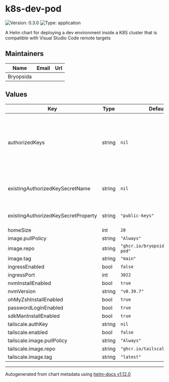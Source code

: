 # k8s-dev-pod

![Version: 0.3.0](https://img.shields.io/badge/Version-0.3.0-informational?style=flat-square) ![Type: application](https://img.shields.io/badge/Type-application-informational?style=flat-square)

A Helm chart for deploying a dev environment inside a K8S cluster that is compatible with Visual Studio Code remote targets

## Maintainers

| Name | Email | Url |
| ---- | ------ | --- |
| Bryopsida |  |  |

## Values

| Key | Type | Default | Description |
|-----|------|---------|-------------|
| authorizedKeys | string | `nil` | A set of authorized public keys that will be trusted for logging in as developer, when specified this will overwrite the /etc/dropbear/authorized_keys contents with the value specified here on every pod-restart |
| existingAuthorizedKeySecretName | string | `nil` | secret that is not managed by helm that holds the authorized keys property, when a value is specified this overrides using the authorizedKys |
| existingAuthorizedKeySecretProperty | string | `"public-keys"` | property on the existing secret holding the authorized keys value |
| homeSize | int | `20` |  |
| image.pullPolicy | string | `"Always"` |  |
| image.repo | string | `"ghcr.io/bryopsida/k8s-dev-pod"` |  |
| image.tag | string | `"main"` |  |
| ingressEnabled | bool | `false` |  |
| ingressPort | int | `3022` |  |
| nvmInstallEnabled | bool | `true` |  |
| nvmVersion | string | `"v0.39.7"` |  |
| ohMyZshInstallEnabled | bool | `true` |  |
| passwordLoginEnabled | bool | `true` |  |
| sdkManInstallEnabled | bool | `true` |  |
| tailscale.authKey | string | `nil` |  |
| tailscale.enabled | bool | `false` |  |
| tailscale.image.pullPolicy | string | `"Always"` |  |
| tailscale.image.repo | string | `"ghcr.io/tailscale/tailscale"` |  |
| tailscale.image.tag | string | `"latest"` |  |

----------------------------------------------
Autogenerated from chart metadata using [helm-docs v1.12.0](https://github.com/norwoodj/helm-docs/releases/v1.12.0)
